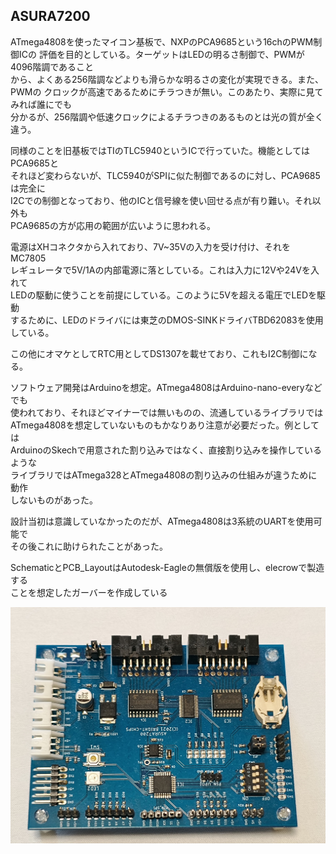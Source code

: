## ASURA7200

ATmega4808を使ったマイコン基板で、NXPのPCA9685という16chのPWM制御ICの
評価を目的としている。ターゲットはLEDの明るさ制御で、PWMが4096階調であること  
から、よくある256階調などよりも滑らかな明るさの変化が実現できる。また、PWMの
クロックが高速であるためにチラつきが無い。このあたり、実際に見てみれば誰にでも  
分かるが、256階調や低速クロックによるチラつきのあるものとは光の質が全く違う。

同様のことを旧基板ではTIのTLC5940というICで行っていた。機能としてはPCA9685と  
それほど変わらないが、TLC5940がSPIに似た制御であるのに対し、PCA9685は完全に  
I2Cでの制御となっており、他のICと信号線を使い回せる点が有り難い。それ以外も  
PCA9685の方が応用の範囲が広いように思われる。

電源はXHコネクタから入れており、7V~35Vの入力を受け付け、それをMC7805  
レギュレータで5V/1Aの内部電源に落としている。これは入力に12Vや24Vを入れて  
LEDの駆動に使うことを前提にしている。このように5Vを超える電圧でLEDを駆動  
するために、LEDのドライバには東芝のDMOS-SINKドライバTBD62083を使用
している。  
  
この他にオマケとしてRTC用としてDS1307を載せており、これもI2C制御になる。

ソフトウェア開発はArduinoを想定。ATmega4808はArduino-nano-everyなどでも  
使われており、それほどマイナーでは無いものの、流通しているライブラリでは
ATmega4808を想定していないものもかなりあり注意が必要だった。例としては  
ArduinoのSkechで用意された割り込みではなく、直接割り込みを操作しているような  
ライブラリではATmega328とATmega4808の割り込みの仕組みが違うために動作  
しないものがあった。  
  
設計当初は意識していなかったのだが、ATmega4808は3系統のUARTを使用可能で  
その後これに助けられたことがあった。

SchematicとPCB\_LayoutはAutodesk-Eagleの無償版を使用し、elecrowで製造する  
ことを想定したガーバーを作成している

![ASURA7200](https://github.com/alpha010101/Asura7200/blob/master/IMG_20241230_130711078.jpg)
